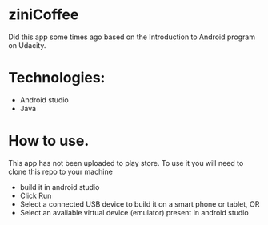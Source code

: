 # ziniCoffee
Did this app some times ago based on the Introduction to Android program on Udacity.

# Technologies:
- Android studio
- Java

# How to use.
This app has not been uploaded to play store.
To use it you will need to clone this repo to your machine
- build it in android studio
- Click Run
- Select a connected USB device to build it on a smart phone or tablet, OR
- Select an avaliable virtual device (emulator) present in android studio

